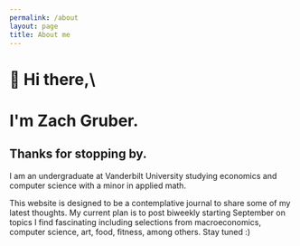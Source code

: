 ```yaml
---
permalink: /about
layout: page
title: About me
---
```


# **👋 Hi there,**\
# **I'm Zach Gruber.**

## Thanks for stopping by.

I am an undergraduate at Vanderbilt University studying economics and computer science with a minor in applied math. 

This website is designed to be a contemplative journal to share some of my latest thoughts. My current plan is to post biweekly starting September on topics I find fascinating including selections from macroeconomics, computer science, art, food, fitness, among others. Stay tuned :)
